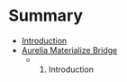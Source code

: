 # Summary

* [Introduction](README.md)
* [Aurelia Materialize Bridge](aurelia_materialize_bridge.md)
   * 1. Introduction

